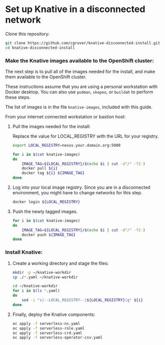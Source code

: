 # Set up Knative in a disconnected network

Clone this repository:

```bash
git clone https://github.com/cgruver/knative-disconnected-install.git
cd knative-disconnected-install
```

### Make the Knative images available to the OpenShift cluster:

The next step is to pull all of the images needed for the install, and make them available to the OpenShift cluster.

These instructions assume that you are using a personal workstation with Docker desktop.  You can also use `podman`, `skopeo`, or `buildah` to perform these steps.

The list of images is in the file `knative-images`, included with this guide.

From your internet connected workstation or bastion host:

1. Pull the images needed for the install:

    Replace the value for LOCAL_REGISTRY with the URL for your registry.

    ```bash
    export LOCAL_REGISTRY=nexus.your.domain.org:5000

    for i in $(cat knative-images)
    do 
        IMAGE_TAG=${LOCAL_REGISTRY}/$(echo $i | cut -d"/" -f2-)
        docker pull ${i}
        docker tag ${i} ${IMAGE_TAG}
    done
    ```

1. Log into your local image registry.  Since you are in a disconnected environment, you might have to change networks for this step.

    ```bash
    docker login ${LOCAL_REGISTRY}
    ```

1. Push the newly tagged images.

    ```bash
    for i in $(cat knative-images)
    do 
        IMAGE_TAG=${LOCAL_REGISTRY}/$(echo $i | cut -d"/" -f2-)
        docker push ${IMAGE_TAG}
    done
    ```

### Install Knative:

1. Create a working directory and stage the files:

    ```bash
    mkdir -p ~/knative-workdir
    cp ./*.yaml ~/knative-workdir

    cd ~/knative-workdir
    for i in $(ls *.yaml)
    do
        sed -i "s|--LOCAL_REGISTRY--|${LOCAL_REGISTRY}|g" ${i}
    done
    ```

1. Finally, deploy the Knative components:

    ```bash
    oc apply -f serverless-ns.yaml
    oc apply -f serverless-role.yaml
    oc apply -f serverless-crd.yaml
    oc apply -f serverless-operator-csv.yaml
    ```
